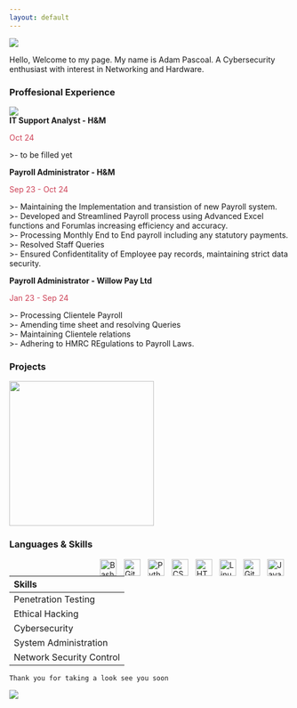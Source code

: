 ```yaml
---
layout: default
---
```

<img src="https://i.pinimg.com/564x/77/92/b7/7792b7ebda5048dc384ca7a56b8f5b1e.jpg" >
<br/>

Hello, Welcome to my page. My name is Adam Pascoal. A Cybersecurity enthusiast with interest in Networking and Hardware.


### Proffesional Experience
<img src="https://i.pinimg.com/564x/58/b9/aa/58b9aac1da7597fa40825282bc9d3cf7.jpg" >

<br />
<b>IT Support Analyst - H&M <br /> </b>   
<p style ="color:#ce4257"> Oct 24 </p>
>- to be filled yet

<b>Payroll Administrator - H&M  <br /></b>
<p style ="color:#ce4257">  Sep 23 - Oct 24 </p>
>-  Maintaining the Implementation and transistion of new Payroll system.<br />
>- Developed and Streamlined Payroll process using Advanced Excel functions and Forumlas increasing efficiency and accuracy.<br />
>- Processing Monthly End to End payroll including any statutory payments. <br />
>- Resolved Staff Queries <br />
>- Ensured Confidentitality of Employee pay records, maintaining strict data security.

<b>Payroll Administrator - Willow Pay Ltd <br /> </b> 
<p style ="color:#ce4257">  Jan 23 - Sep 24 </p>
>- Processing Clientele Payroll <br />
>- Amending time sheet and resolving Queries <br />
>- Maintaining Clientele relations <br />
>- Adhering to HMRC REgulations to Payroll Laws. 

### Projects

<img width=260 src="https://i.pinimg.com/564x/26/7b/27/267b2739a43879ee7e3c83c8b8e88953.jpg">

###  Languages & Skills

<img align="Right" alt="Java" width="30px" style="padding-right:10px;" src="https://cdn.jsdelivr.net/gh/devicons/devicon/icons/java/java-original.svg"/>
<img align="Right" alt="Git" width="30px" style="padding-right:10px;" src="https://cdn.jsdelivr.net/gh/devicons/devicon/icons/git/git-original.svg" />
<img align="Right" alt="Linux" width="30px" style="padding-right:10px;" src="https://cdn.jsdelivr.net/gh/devicons/devicon/icons/linux/linux-original.svg" />
<img align="Right" alt="HTML" width="30px" style="padding-right:10px;" src="https://cdn.jsdelivr.net/gh/devicons/devicon/icons/html5/html5-plain.svg" />
<img align="Right" alt="CSS" width="30px" style="padding-right:10px;" src="https://cdn.jsdelivr.net/gh/devicons/devicon/icons/css3/css3-plain.svg" />
<img align="Right" alt="Python" width="30px" style="padding-right:10px;" src="https://cdn.jsdelivr.net/gh/devicons/devicon/icons/python/python-plain.svg" />
<img align="Right" alt="GitHub" width="30px" style="padding-right:10px;" src="https://cdn.jsdelivr.net/gh/devicons/devicon/icons/github/github-original.svg" />
<img align="Right" alt="Bash" width="30px" style="padding-right:10px;" src="https://cdn.jsdelivr.net/gh/devicons/devicon/icons/bash/bash-original.svg" />



| Skills     | 
|:-------------|
| Penetration Testing|
| Ethical Hacking | 
| Cybersecurity   | 
| System Administration |
| Network Security Control |




```
Thank you for taking a look see you soon
```
<img src="https://i.pinimg.com/736x/d8/89/ec/d889ec5082a219d33ef35c5aa0cdc166.jpg">
